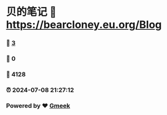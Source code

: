 # 贝的笔记 :link: https://bearcloney.eu.org/Blog 
### :page_facing_up: [3](https://bearcloney.eu.org/Blog/tag.html) 
### :speech_balloon: 0 
### :hibiscus: 4128 
### :alarm_clock: 2024-07-08 21:27:12 
### Powered by :heart: [Gmeek](https://github.com/Meekdai/Gmeek)
